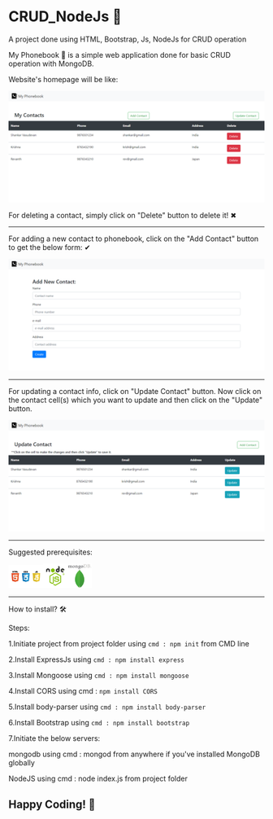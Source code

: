# CRUD_NodeJs 📝
A project done using HTML, Bootstrap, Js, NodeJs for CRUD operation

My Phonebook 📖 is a simple web application done for basic CRUD operation with MongoDB.

Website's homepage will be like:

![Image of Yaktocat](https://github.com/AVShankar/CRUD_NodeJs/blob/master/Screenshot/homepage.png)

For deleting a contact, simply click on "Delete" button to delete it! ✖

___________________________________________________________________________________________________________

For adding a new contact to phonebook, click on the "Add Contact" button to get the below form: ✔

![Image of Yaktocat](https://github.com/AVShankar/CRUD_NodeJs/blob/master/Screenshot/addContact.png)

___________________________________________________________________________________________________________

For updating a contact info, click on "Update Contact" button. Now click on the contact cell(s) which you want to update and then click on the "Update" button.

![Image of Yaktocat](https://github.com/AVShankar/CRUD_NodeJs/blob/master/Screenshot/update.png)

___________________________________________________________________________________________________________

Suggested prerequisites:

<img src="https://github.com/AVShankar/CRUD_NodeJs/blob/master/Screenshot/html_css.jpg" width="68"><img src="https://github.com/AVShankar/CRUD_NodeJs/blob/master/Screenshot/nodejs-image.png" width="48"><img src="https://github.com/AVShankar/CRUD_NodeJs/blob/master/Screenshot/mongo.png" width="48">

___________________________________________________________________________________________________________

How to install? 🛠

Steps:

1.Initiate project from project folder using ```cmd : npm init``` from CMD line

2.Install ExpressJs using ```cmd : npm install express```

3.Install Mongoose using ```cmd : npm install mongoose```

4.Install CORS using cmd : ```npm install CORS```

5.Install body-parser using ```cmd : npm install body-parser```

6.Install Bootstrap using ```cmd : npm install bootstrap```

7.Initiate the below servers:

mongodb using cmd : mongod from anywhere if you've installed MongoDB globally

NodeJS using cmd : node index.js from project folder

<h2>Happy Coding! 🤖
